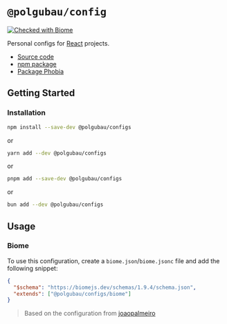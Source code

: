 # `@polgubau/config`

[![Checked with Biome](https://img.shields.io/badge/Checked_with-Biome-60a5fa?style=flat&logo=biome)](https://biomejs.dev)

Personal configs for [React](https://react.dev/) projects.

- [Source code](https://github.com/PolGubau/configs)
- [npm package](https://www.npmjs.com/package/@polgubau/configs)
- [Package Phobia](https://packagephobia.com/result?p=%40polgubau%2Fconfigs)

## Getting Started

### Installation

```bash
npm install --save-dev @polgubau/configs
```

or

```bash
yarn add --dev @polgubau/configs
```

or

```bash
pnpm add --save-dev @polgubau/configs
```

or

```bash
bun add --dev @polgubau/configs
```

## Usage
### Biome
To use this configuration, create a `biome.json`/`biome.jsonc` file and add the following snippet:

```json
{
  "$schema": "https://biomejs.dev/schemas/1.9.4/schema.json",
  "extends": ["@polgubau/configs/biome"]
}
```
 

> Based on the configuration from [joaopalmeiro](https://github.com/joaopalmeiro)